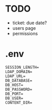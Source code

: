 # TODO

- ticket: due date?
- users page
- permissions

# .env

```
SESSION_LENGTH=
LDAP_DOMAIN=
LDAP_URL=
DB_DATABASE=
DB_HOST=
DB_PASSWORD=
DB_PORT=
DB_USER=
CONTENT_DIR=
```